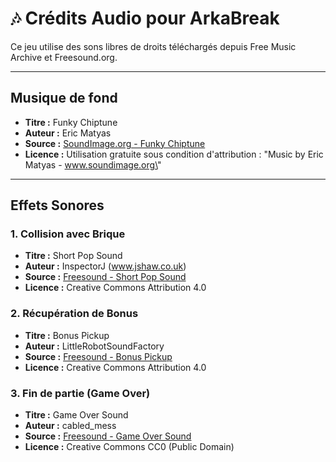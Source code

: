 # 🎶 Crédits Audio pour ArkaBreak

Ce jeu utilise des sons libres de droits téléchargés depuis Free Music Archive et Freesound.org.

---

## Musique de fond
- **Titre :** Funky Chiptune
- **Auteur :** Eric Matyas
- **Source :** [SoundImage.org - Funky Chiptune](https://soundimage.org/chiptunes/)
- **Licence :** Utilisation gratuite sous condition d'attribution :
  \"Music by Eric Matyas - www.soundimage.org\"


---

## Effets Sonores

### 1. Collision avec Brique
- **Titre :** Short Pop Sound  
- **Auteur :** InspectorJ (www.jshaw.co.uk)  
- **Source :** [Freesound - Short Pop Sound](https://freesound.org/people/InspectorJ/sounds/403008/)  
- **Licence :** Creative Commons Attribution 4.0

### 2. Récupération de Bonus
- **Titre :** Bonus Pickup  
- **Auteur :** LittleRobotSoundFactory  
- **Source :** [Freesound - Bonus Pickup](https://freesound.org/people/LittleRobotSoundFactory/sounds/270404/)  
- **Licence :** Creative Commons Attribution 4.0

### 3. Fin de partie (Game Over)
- **Titre :** Game Over Sound  
- **Auteur :** cabled_mess  
- **Source :** [Freesound - Game Over Sound](https://freesound.org/people/cabled_mess/sounds/350986/)  
- **Licence :** Creative Commons CC0 (Public Domain)
